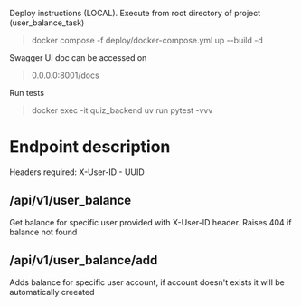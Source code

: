 Deploy instructions (LOCAL). Execute from root directory of project (user_balance_task)
> docker compose -f deploy/docker-compose.yml up --build -d


Swagger UI doc can be accessed on 
> 0.0.0.0:8001/docs


Run tests
> docker exec -it quiz_backend uv run pytest -vvv 

# Endpoint description
Headers required:
X-User-ID - UUID

## /api/v1/user_balance
Get balance for specific user provided with X-User-ID header. Raises 404 if balance not found


## /api/v1/user_balance/add
Adds balance for specific user account, if account doesn't exists it will be automatically creeated
